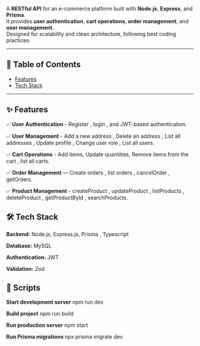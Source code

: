 A **RESTful API** for an e-commerce platform built with **Node.js**, **Express**, and **Prisma**.  
It provides **user authentication**, **cart operations**, **order management**, and **user management**.  
Designed for scalability and clean architecture, following best coding practices.

---

## 📌 Table of Contents
- [Features](#-features)
- [Tech Stack](#-tech-stack)


---

## ✨ Features

✅ **User Authentication** - Register , login , and JWT-based authentication.

✅ **User Management** - Add a new address , Delete an address , List all addresses ,  Update profile , Change user role , List all users.

✅ **Cart Operations** - Add items, Update quantities, Remove items from the cart , list all carts.

✅ **Order Management** — Create orders , list orders , cancelOrder  , getOrders.

✅ **Product Management** - createProduct , updateProduct  , listProducts , deleteProduct , getProductById , searchProducts.
 
## 🛠 Tech Stack

**Backend:** Node.js, Express.js, Prisma , Typescript

**Database:** MySQL  

**Authentication:** JWT  

**Validation:** Zod  

## 🧩 Scripts

**Start development server**
npm run dev

**Build project**
npm run build

**Run production server**
npm start

**Run Prisma migrations**
npx prisma migrate dev

